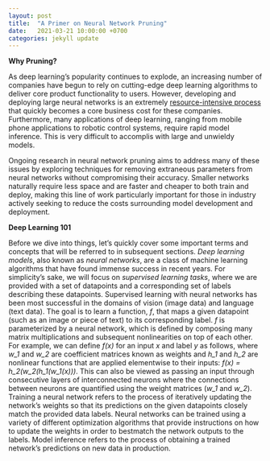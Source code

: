 ```yaml
---
layout: post
title:  "A Primer on Neural Network Pruning"
date:   2021-03-21 10:00:00 +0700
categories: jekyll update
---
```


**Why Pruning?**

As deep learning’s popularity continues to explode, an increasing number of companies
have begun to rely on cutting-edge deep learning algorithms to deliver core product
functionality to users. However, developing and deploying large neural networks is an
extremely [resource-intensive process](https://future.a16z.com/new-business-ai-different-traditional-software/)
that quickly becomes a core business cost for these companies. Furthermore, many applications of deep learning, 
ranging from mobile phone applications to robotic control systems, require rapid model inference.
This is very difficult to accomplis with large and unwieldy models.

Ongoing research in neural network pruning aims to address many of these issues by
exploring techniques for removing extraneous parameters from neural networks without
compromising their accuracy. Smaller networks naturally require less space and are
faster and cheaper to both train and deploy, making this line of work particularly
important for those in industry actively seeking to reduce the costs surrounding model
development and deployment.

**Deep Learning 101**

Before we dive into things, let’s quickly cover some important terms and concepts that
will be referred to in subsequent sections. *Deep learning models*, also known as *neural
networks*, are a class of machine learning algorithms that have found immense success
in recent years. For simplicity’s sake, we will focus on *supervised learning tasks*, where
we are provided with a set of datapoints and a corresponding set of labels describing
these datapoints. Supervised learning with neural networks has been most successful
in the domains of vision (image data) and language (text data). The goal is to learn a
function, *f*, that maps a given datapoint (such as an image or piece of text) to its
corresponding label. *f* is parameterized by a neural network, which is defined by
composing many matrix multiplications and subsequent nonlinearities on top of each
other. For example, we can define *f(x)* for an input *x* and label *y* as follows, where *w_1* and
*w_2* are coefficient matrices known as weights and *h_1* and *h_2* are nonlinear functions that
are applied elementwise to their inputs: *f(x) = h_2(w_2(h_1(w_1(x)))*. This can also be viewed as
passing an input through consecutive layers of interconnected neurons where the
connections between neurons are quantified using the weight matrices (*w_1* and *w_2*).
Training a neural network refers to the process of iteratively updating the network’s
weights so that its predictions on the given datapoints closely match the provided data
labels. Neural networks can be trained using a variety of different optimization
algorithms that provide instructions on how to update the weights in order to bestmatch the network 
outputs to the labels. Model inference refers to the process of obtaining a trained network’s predictions on 
new data in production.

<!-- You’ll find this post in your `_posts` directory. Go ahead and edit it and re-build the site to see your changes. You can rebuild the site in many different ways, but the most common way is to run `jekyll serve`, which launches a web server and auto-regenerates your site when a file is updated.

Jekyll requires blog post files to be named according to the following format:

`YEAR-MONTH-DAY-title.MARKUP`

Where `YEAR` is a four-digit number, `MONTH` and `DAY` are both two-digit numbers, and `MARKUP` is the file extension representing the format used in the file. After that, include the necessary front matter. Take a look at the source for this post to get an idea about how it works.

Jekyll also offers powerful support for code snippets:

{% highlight ruby %}
def print_hi(name)
  puts "Hi, #{name}"
end
print_hi('Tom')
#=> prints 'Hi, Tom' to STDOUT.
{% endhighlight %}

Check out the [Jekyll docs][jekyll-docs] for more info on how to get the most out of Jekyll. File all bugs/feature requests at [Jekyll’s GitHub repo][jekyll-gh]. If you have questions, you can ask them on [Jekyll Talk][jekyll-talk].

[jekyll-docs]: https://jekyllrb.com/docs/home
[jekyll-gh]:   https://github.com/jekyll/jekyll
[jekyll-talk]: https://talk.jekyllrb.com/ -->
